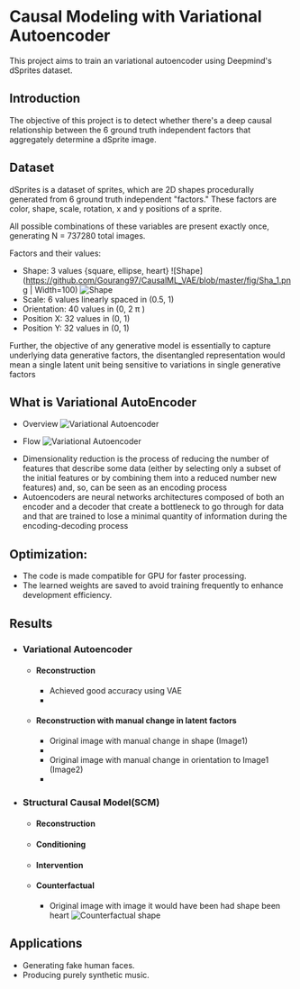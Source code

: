# Causal Modeling with Variational Autoencoder
This project aims to train an variational autoencoder using Deepmind's dSprites dataset.

## Introduction
The objective of this project is to detect whether there's a deep causal relationship between the 6 ground truth independent factors that aggregately determine a dSprite image. 

## Dataset
dSprites is a dataset of sprites, which are 2D shapes procedurally generated from 6 ground truth independent "factors." These factors are color, shape, scale, rotation, x and y positions of a sprite.

All possible combinations of these variables are present exactly once, generating N = 737280 total images.

Factors and their values:

* Shape: 3 values {square, ellipse, heart} ![Shape](https://github.com/Gourang97/CausalML_VAE/blob/master/fig/Sha_1.png | Width=100) ![Shape](https://github.com/Gourang97/CausalML_VAE/blob/master/fig/Sha_2.png)
* Scale: 6 values linearly spaced in (0.5, 1)
* Orientation: 40 values in (0, 2 π )
* Position X: 32 values in (0, 1)
* Position Y: 32 values in (0, 1)

Further, the objective of any generative model is essentially to capture underlying data generative factors, the disentangled representation would mean a single latent unit being sensitive to variations in single generative factors

## What is Variational AutoEncoder

- Overview
![Variational Autoencoder](https://github.com/Gourang97/CausalML_VAE/blob/master/fig/VAE.png)

- Flow
![Variational Autoencoder](https://github.com/Gourang97/CausalML_VAE/blob/master/fig/vae_2.jpg)

* Dimensionality reduction is the process of reducing the number of features that describe some data (either by selecting only a subset of the initial features or by combining them into a reduced number new features) and, so, can be seen as an encoding process
* Autoencoders are neural networks architectures composed of both an encoder and a decoder that create a bottleneck to go through for data and that are trained to lose a minimal quantity of information during the encoding-decoding process

## Optimization:
* The code is made compatible for GPU for faster processing.
* The learned weights are saved to avoid training frequently to enhance development efficiency.

## Results
* ### Variational Autoencoder
  * #### Reconstruction
    * Achieved good accuracy using VAE
    * <image>
  * #### Reconstruction with manual change in latent factors
    * Original image with manual change in shape (Image1)
    * <image>
    * Original image with manual change in orientation to Image1 (Image2)
    * <image>
* ### Structural Causal Model(SCM)
  * #### Reconstruction
  * #### Conditioning
  * #### Intervention
  * #### Counterfactual
    * Original image with image it would have been had shape been heart
    ![Counterfactual shape](https://github.com/Gourang97/CausalML_VAE/blob/master/fig/counterfactual_shape.png)

## Applications
* Generating fake human faces. 
* Producing purely synthetic music.


